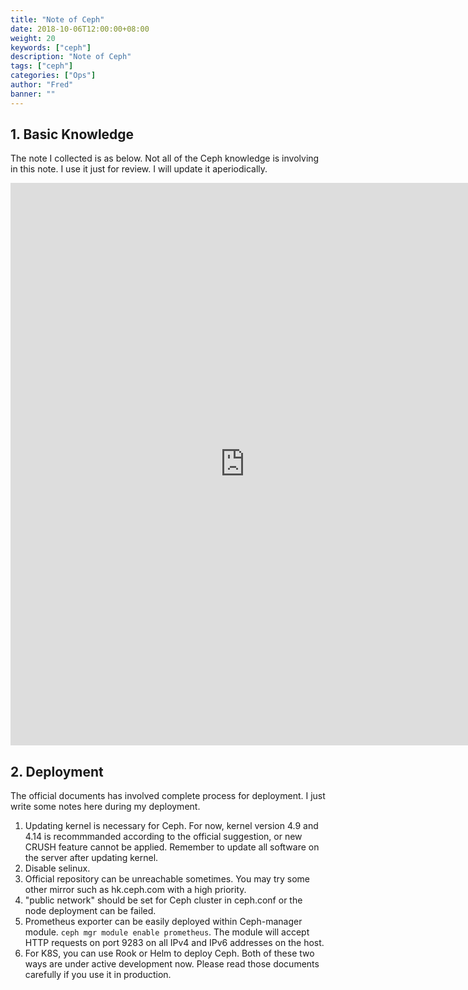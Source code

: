 ```yaml
---
title: "Note of Ceph"
date: 2018-10-06T12:00:00+08:00
weight: 20
keywords: ["ceph"]
description: "Note of Ceph"
tags: ["ceph"]
categories: ["Ops"]
author: "Fred"
banner: ""
---
```


## 1. Basic Knowledge

The note I collected is as below. Not all of the Ceph knowledge is involving in this note. I use it just for review. I will update it aperiodically.

<iframe src='https://www.xmind.net/embed/TYjA/' width='750px' height='900px' frameborder='0' scrolling='no' allowfullscreen="true"></iframe>

## 2. Deployment

The official documents has involved complete process for deployment. I just write some notes here during my deployment.

1. Updating kernel is necessary for Ceph. For now, kernel version 4.9 and 4.14 is recommmanded according to the official suggestion, or new CRUSH feature cannot be applied. Remember to update all software on the server after updating kernel.
2. Disable selinux.
3. Official repository can be unreachable sometimes. You may try some other mirror such as hk.ceph.com with a high priority.
4. "public network" should be set for Ceph cluster in ceph.conf or the node deployment can be failed.
5. Prometheus exporter can be easily deployed within Ceph-manager module. `ceph mgr module enable prometheus`. The module will accept HTTP requests on port 9283 on all IPv4 and IPv6 addresses on the host.
6. For K8S, you can use Rook or Helm to deploy Ceph. Both of these two ways are under active development now. Please read those documents carefully if you use it in production.
